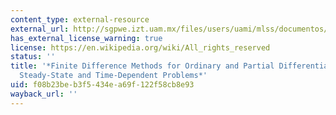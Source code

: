 ```yaml
---
content_type: external-resource
external_url: http://sgpwe.izt.uam.mx/files/users/uami/mlss/documentos/LeVequeRJ.pdf
has_external_license_warning: true
license: https://en.wikipedia.org/wiki/All_rights_reserved
status: ''
title: '*Finite Difference Methods for Ordinary and Partial Differential Equations:
  Steady-State and Time-Dependent Problems*'
uid: f08b23be-b3f5-434e-a69f-122f58cb8e93
wayback_url: ''
---
```


